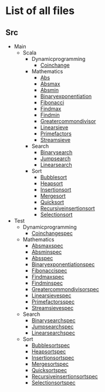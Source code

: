 # List of all files

## Src

- Main
  - Scala
    - Dynamicprogramming
      - [Coinchange](https://github.com/TheAlgorithms/Scala/blob/master/src/main/scala/DynamicProgramming/CoinChange.scala)
    - Mathematics
      - [Abs](https://github.com/TheAlgorithms/Scala/blob/master/src/main/scala/Mathematics/Abs.scala)
      - [Absmax](https://github.com/TheAlgorithms/Scala/blob/master/src/main/scala/Mathematics/AbsMax.scala)
      - [Absmin](https://github.com/TheAlgorithms/Scala/blob/master/src/main/scala/Mathematics/AbsMin.scala)
      - [Binaryexponentiation](https://github.com/TheAlgorithms/Scala/blob/master/src/main/scala/Mathematics/BinaryExponentiation.scala)
      - [Fibonacci](https://github.com/TheAlgorithms/Scala/blob/master/src/main/scala/Mathematics/Fibonacci.scala)
      - [Findmax](https://github.com/TheAlgorithms/Scala/blob/master/src/main/scala/Mathematics/FindMax.scala)
      - [Findmin](https://github.com/TheAlgorithms/Scala/blob/master/src/main/scala/Mathematics/FindMin.scala)
      - [Greatercommondivisor](https://github.com/TheAlgorithms/Scala/blob/master/src/main/scala/Mathematics/GreaterCommonDivisor.scala)
      - [Linearsieve](https://github.com/TheAlgorithms/Scala/blob/master/src/main/scala/Mathematics/LinearSieve.scala)
      - [Primefactors](https://github.com/TheAlgorithms/Scala/blob/master/src/main/scala/Mathematics/PrimeFactors.scala)
      - [Streamsieve](https://github.com/TheAlgorithms/Scala/blob/master/src/main/scala/Mathematics/StreamSieve.scala)
    - Search
      - [Binarysearch](https://github.com/TheAlgorithms/Scala/blob/master/src/main/scala/Search/BinarySearch.scala)
      - [Jumpsearch](https://github.com/TheAlgorithms/Scala/blob/master/src/main/scala/Search/JumpSearch.scala)
      - [Linearsearch](https://github.com/TheAlgorithms/Scala/blob/master/src/main/scala/Search/LinearSearch.scala)
    - Sort
      - [Bubblesort](https://github.com/TheAlgorithms/Scala/blob/master/src/main/scala/Sort/BubbleSort.scala)
      - [Heapsort](https://github.com/TheAlgorithms/Scala/blob/master/src/main/scala/Sort/HeapSort.scala)
      - [Insertionsort](https://github.com/TheAlgorithms/Scala/blob/master/src/main/scala/Sort/InsertionSort.scala)
      - [Mergesort](https://github.com/TheAlgorithms/Scala/blob/master/src/main/scala/Sort/MergeSort.scala)
      - [Quicksort](https://github.com/TheAlgorithms/Scala/blob/master/src/main/scala/Sort/QuickSort.scala)
      - [Recursiveinsertionsort](https://github.com/TheAlgorithms/Scala/blob/master/src/main/scala/Sort/RecursiveInsertionSort.scala)
      - [Selectionsort](https://github.com/TheAlgorithms/Scala/blob/master/src/main/scala/Sort/SelectionSort.scala)
- Test
  - Dynamicprogramming
    - [Coinchangespec](https://github.com/TheAlgorithms/Scala/blob/master/src/test/scala/DynamicProgramming/CoinChangeSpec.scala)
  - Mathematics
    - [Absmaxspec](https://github.com/TheAlgorithms/Scala/blob/master/src/test/scala/Mathematics/AbsMaxSpec.scala)
    - [Absminspec](https://github.com/TheAlgorithms/Scala/blob/master/src/test/scala/Mathematics/AbsMinSpec.scala)
    - [Absspec](https://github.com/TheAlgorithms/Scala/blob/master/src/test/scala/Mathematics/AbsSpec.scala)
    - [Binaryexponentiationspec](https://github.com/TheAlgorithms/Scala/blob/master/src/test/scala/Mathematics/BinaryExponentiationSpec.scala)
    - [Fibonaccispec](https://github.com/TheAlgorithms/Scala/blob/master/src/test/scala/Mathematics/FibonacciSpec.scala)
    - [Findmaxspec](https://github.com/TheAlgorithms/Scala/blob/master/src/test/scala/Mathematics/FindMaxSpec.scala)
    - [Findminspec](https://github.com/TheAlgorithms/Scala/blob/master/src/test/scala/Mathematics/FindMinSpec.scala)
    - [Greatercommondivisorspec](https://github.com/TheAlgorithms/Scala/blob/master/src/test/scala/Mathematics/GreaterCommonDivisorSpec.scala)
    - [Linearsievespec](https://github.com/TheAlgorithms/Scala/blob/master/src/test/scala/Mathematics/LinearSieveSpec.scala)
    - [Primefactorsspec](https://github.com/TheAlgorithms/Scala/blob/master/src/test/scala/Mathematics/PrimeFactorsSpec.scala)
    - [Streamsievespec](https://github.com/TheAlgorithms/Scala/blob/master/src/test/scala/Mathematics/StreamSieveSpec.scala)
  - Search
    - [Binarysearchspec](https://github.com/TheAlgorithms/Scala/blob/master/src/test/scala/Search/BinarySearchSpec.scala)
    - [Jumpsearchspec](https://github.com/TheAlgorithms/Scala/blob/master/src/test/scala/Search/JumpSearchSpec.scala)
    - [Linearsearchspec](https://github.com/TheAlgorithms/Scala/blob/master/src/test/scala/Search/LinearSearchSpec.scala)
  - Sort
    - [Bubblesortspec](https://github.com/TheAlgorithms/Scala/blob/master/src/test/scala/Sort/BubbleSortSpec.scala)
    - [Heapsortspec](https://github.com/TheAlgorithms/Scala/blob/master/src/test/scala/Sort/HeapSortSpec.scala)
    - [Insertionsortspec](https://github.com/TheAlgorithms/Scala/blob/master/src/test/scala/Sort/InsertionSortSpec.scala)
    - [Mergesortspec](https://github.com/TheAlgorithms/Scala/blob/master/src/test/scala/Sort/MergeSortSpec.scala)
    - [Quicksortspec](https://github.com/TheAlgorithms/Scala/blob/master/src/test/scala/Sort/QuickSortSpec.scala)
    - [Recursiveinsertionsortspec](https://github.com/TheAlgorithms/Scala/blob/master/src/test/scala/Sort/RecursiveInsertionSortSpec.scala)
    - [Selectionsortspec](https://github.com/TheAlgorithms/Scala/blob/master/src/test/scala/Sort/SelectionSortSpec.scala)
